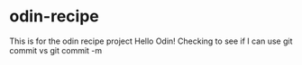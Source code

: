 # odin-recipe

This is for the odin recipe project
Hello Odin!
Checking to see if I can use git commit vs git commit -m
